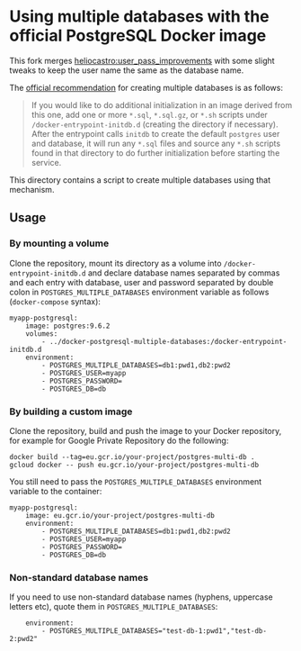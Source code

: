 # Using multiple databases with the official PostgreSQL Docker image

This fork merges [heliocastro:user_pass_improvements](https://github.com/heliocastro/docker-postgresql-multiple-databases/tree/user_pass_improvement) with some slight tweaks to keep the user name the same as the database name.

The [official recommendation](https://hub.docker.com/_/postgres/) for creating
multiple databases is as follows:

> If you would like to do additional initialization in an image derived from
> this one, add one or more `*.sql`, `*.sql.gz`, or `*.sh` scripts under
> `/docker-entrypoint-initdb.d` (creating the directory if necessary). After the
> entrypoint calls `initdb` to create the default `postgres` user and database,
> it will run any `*.sql` files and source any `*.sh` scripts found in that
> directory to do further initialization before starting the service.

This directory contains a script to create multiple databases using that
mechanism.

## Usage

### By mounting a volume

Clone the repository, mount its directory as a volume into
`/docker-entrypoint-initdb.d` and declare database names separated by commas and each entry with database, user and password separated by double colon in `POSTGRES_MULTIPLE_DATABASES` environment variable as follows
(`docker-compose` syntax):

    myapp-postgresql:
        image: postgres:9.6.2
        volumes:
            - ../docker-postgresql-multiple-databases:/docker-entrypoint-initdb.d
        environment:
            - POSTGRES_MULTIPLE_DATABASES=db1:pwd1,db2:pwd2
            - POSTGRES_USER=myapp
            - POSTGRES_PASSWORD=
            - POSTGRES_DB=db

### By building a custom image

Clone the repository, build and push the image to your Docker repository,
for example for Google Private Repository do the following:

    docker build --tag=eu.gcr.io/your-project/postgres-multi-db .
    gcloud docker -- push eu.gcr.io/your-project/postgres-multi-db

You still need to pass the `POSTGRES_MULTIPLE_DATABASES` environment variable
to the container:

    myapp-postgresql:
        image: eu.gcr.io/your-project/postgres-multi-db
        environment:
            - POSTGRES_MULTIPLE_DATABASES=db1:pwd1,db2:pwd2
            - POSTGRES_USER=myapp
            - POSTGRES_PASSWORD=
            - POSTGRES_DB=db

### Non-standard database names

If you need to use non-standard database names (hyphens, uppercase letters etc), quote them in `POSTGRES_MULTIPLE_DATABASES`:

        environment:
            - POSTGRES_MULTIPLE_DATABASES="test-db-1:pwd1","test-db-2:pwd2"
